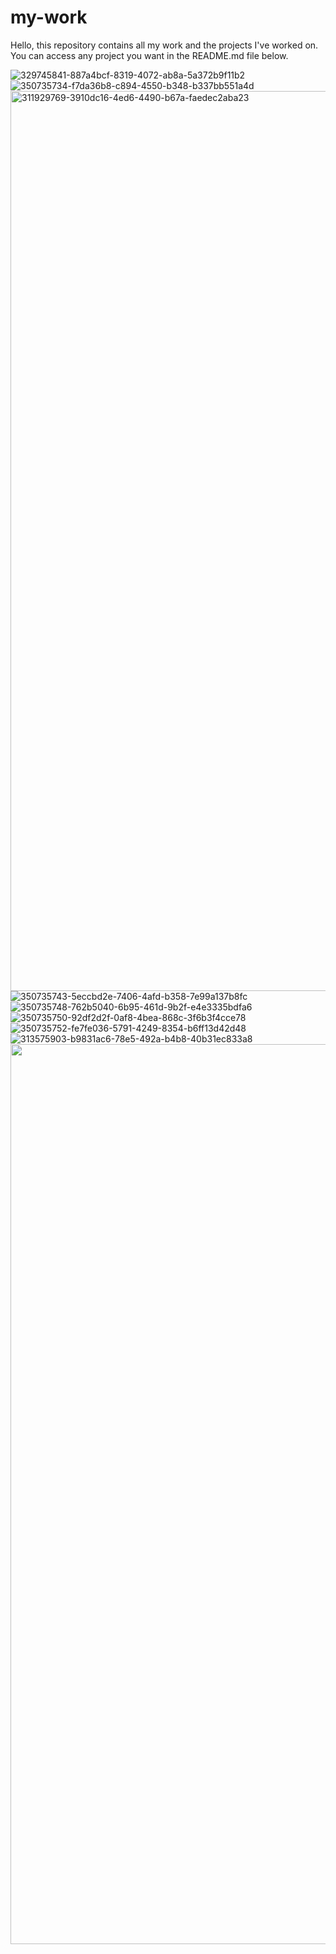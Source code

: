 # my-work
Hello, this repository contains all my work and the projects I've worked on. You can access any project you want in the README.md file below.





![329745841-887a4bcf-8319-4072-ab8a-5a372b9f11b2](https://github.com/user-attachments/assets/655b8cf4-399f-4495-ba9a-ce7d7b6cad3a)
![350735734-f7da36b8-c894-4550-b348-b337bb551a4d](https://github.com/user-attachments/assets/f2124306-6377-4e75-9c3f-f4f6a07fd42c)
<img width="1440" alt="311929769-3910dc16-4ed6-4490-b67a-faedec2aba23" src="https://github.com/user-attachments/assets/f82845ca-902f-48f8-ad3c-0fb404b46d3f">
![350735743-5eccbd2e-7406-4afd-b358-7e99a137b8fc](https://github.com/user-attachments/assets/e147e460-2c0d-4e12-8dd2-67b5d9138806)
![350735748-762b5040-6b95-461d-9b2f-e4e3335bdfa6](https://github.com/user-attachments/assets/7116a0a5-7f55-465d-af00-6a46fdaccb52)
![350735750-92df2d2f-0af8-4bea-868c-3f6b3f4cce78](https://github.com/user-attachments/assets/c721b5ee-e26c-4cc0-a4de-b37577554624)
![350735752-fe7fe036-5791-4249-8354-b6ff13d42d48](https://github.com/user-attachments/assets/a1326b10-b561-45bd-ba55-1d853bb399cc)
![313575903-b9831ac6-78e5-492a-b4b8-40b31ec833a8](https://github.com/user-attachments/assets/d5c8c8af-0a4a-47fc-8274-17ddff85aa68)
<img width="1440" alt="‏" src="https://github.com/user-attachments/assets/5a2eea24-8548-4de8-b8ff-f31a901380d7">
